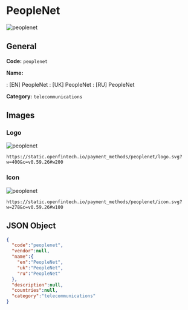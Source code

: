
# PeopleNet 
![peoplenet](https://static.openfintech.io/payment_methods/peoplenet/logo.svg?w=400&c=v0.59.26#w200)  

## General 
**Code:** `peoplenet` 
 
**Name:** 
 
:	[EN] PeopleNet 
:	[UK] PeopleNet 
:	[RU] PeopleNet 
 
**Category:** `telecommunications` 
 

## Images 

### Logo 
![peoplenet](https://static.openfintech.io/payment_methods/peoplenet/logo.svg?w=400&c=v0.59.26#w200)  

```
https://static.openfintech.io/payment_methods/peoplenet/logo.svg?w=400&c=v0.59.26#w200
```  

### Icon 
![peoplenet](https://static.openfintech.io/payment_methods/peoplenet/icon.svg?w=278&c=v0.59.26#w100)  

```
https://static.openfintech.io/payment_methods/peoplenet/icon.svg?w=278&c=v0.59.26#w100
```  

## JSON Object 

```json
{
  "code":"peoplenet",
  "vendor":null,
  "name":{
    "en":"PeopleNet",
    "uk":"PeopleNet",
    "ru":"PeopleNet"
  },
  "description":null,
  "countries":null,
  "category":"telecommunications"
}
```  
